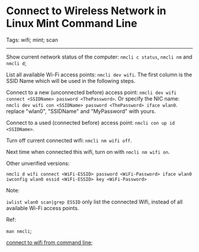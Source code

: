 # Connect to Wireless Network in Linux Mint Command Line
Tags: wifi; mint; scan

------

Show current network status of the computer: `nmcli c status`, `nmcli nm` and `nmcli d`;

List all available Wi-Fi access points: `nmcli dev wifi`.
The first column is the SSID Name which will be used in the following steps.

Connect to a new (unconnected before) access point:
`nmcli dev wifi connect <SSIDName> password <ThePassword>`.
Or specify the NIC name: 
`nmcli dev wifi con <SSIDName> password <ThePassword> iface wlan0`.
replace "wlan0", "SSIDName" and "MyPassword" with yours.

Connect to a used (connected before) access point:
`nmcli con up id <SSIDName>`.

Turn off current connected wifi: `nmcli nm wifi off`.

Next time when connected this wifi, turn on with `nmcli nm wifi on`.

Other unverified versions:

    nmcli d wifi connect <WiFi-ESSID> password <WiFi-Password> iface wlan0
    iwconfig wlan0 essid <WiFi-ESSID> key <WiFi-Password>

Note:

`iwlist wlan0 scan|grep ESSID` only list the connected Wifi, instead of all available Wi-Fi access points.

Ref:

`man nmcli`;

[connect to wifi from command line](http://askubuntu.com/questions/461825/connect-to-wifi-from-command-line);
